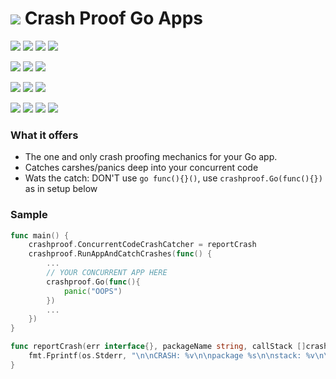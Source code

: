 # ![](https://fonts.gstatic.com/s/i/materialicons/bookmarks/v4/24px.svg) Crash Proof Go Apps
[![](https://img.shields.io/github/v/release/codemodify/systemkit-crashproof?style=flat-square)](https://github.com/codemodify/systemkit-crashproof/releases/latest)
![](https://img.shields.io/github/languages/code-size/codemodify/systemkit-crashproof?style=flat-square)
![](https://img.shields.io/github/last-commit/codemodify/systemkit-crashproof?style=flat-square)
[![](https://img.shields.io/badge/license-0--license-brightgreen?style=flat-square)](https://github.com/codemodify/TheFreeLicense)

![](https://img.shields.io/github/workflow/status/codemodify/systemkit-crashproof/qa?style=flat-square)
![](https://img.shields.io/github/issues/codemodify/systemkit-crashproof?style=flat-square)
[![](https://goreportcard.com/badge/github.com/codemodify/systemkit-crashproof?style=flat-square)](https://goreportcard.com/report/github.com/codemodify/systemkit-crashproof)

[![](https://img.shields.io/badge/godoc-reference-brightgreen?style=flat-square)](https://godoc.org/github.com/codemodify/systemkit-crashproof)
![](https://img.shields.io/badge/PRs-welcome-brightgreen.svg?style=flat-square)
![](https://img.shields.io/gitter/room/codemodify/systemkit-crashproof?style=flat-square)

![](https://img.shields.io/github/contributors/codemodify/systemkit-crashproof?style=flat-square)
![](https://img.shields.io/github/stars/codemodify/systemkit-crashproof?style=flat-square)
![](https://img.shields.io/github/watchers/codemodify/systemkit-crashproof?style=flat-square)
![](https://img.shields.io/github/forks/codemodify/systemkit-crashproof?style=flat-square)

### What it offers
- The one and only crash proofing mechanics for your Go app.
- Catches carshes/panics deep into your concurrent code
- Wats the catch: DON'T use `go func(){}()`, use `crashproof.Go(func(){})` as in setup below


### Sample
```go
func main() {
	crashproof.ConcurrentCodeCrashCatcher = reportCrash
	crashproof.RunAppAndCatchCrashes(func() {
		...
		// YOUR CONCURRENT APP HERE
		crashproof.Go(func(){
			panic("OOPS")
		})
		...
	})
}

func reportCrash(err interface{}, packageName string, callStack []crashproof.StackFrame) {
	fmt.Fprintf(os.Stderr, "\n\nCRASH: %v\n\npackage %s\n\nstack: %v\n\n", err, packageName, callStack)
}
```
